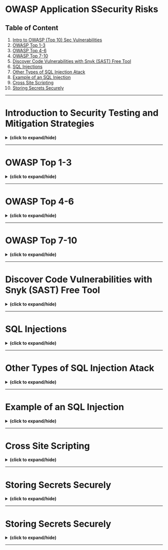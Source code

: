 # OWASP Application SSecurity Risks

## Table of Content
1. [Intro to OWASP (Top 10) Sec Vulnerabilities](#intro)
2. [OWASP Top 1-3](#owasp1_3)
3. [OWASP Top 4-6](#owasp4_6)
4. [OWASP Top 7-10](#owasp7_10)
5. [Discover Code Vulnerabilities with Snyk (SAST) Free Tool](#discover_synk_tool)
6. [SQL Injections](#sql_injections)
7. [Other Types of SQL Injection Atack](#other_sql_injections)
8. [Example of an SQL Injection](#sql_injection_example)
9. [Cross Site Scripting](#cross_site_scripting)
10. [Storing Secrets Securely](#storing_secrets)

---

<a id="intro"></a>
# Introduction to Security Testing and Mitigation Strategies
<details close>
<summary><b>(click to expand/hide)</b></summary>
<!-- MarkdownTOC -->

## What is OWASP?
- **OWASP**: Open Web Application Security Project, formed in 2003, focuses on improving software security.
- **Purpose**: Provides the security industry with the OWASP Top 10, a consensus-based report on current software security vulnerabilities.
- **Usage**: Globally recognized as a standard for checking web application security.

## Current OWASP Top 10 (2021)
1. **Broken Access Control**: Risks information disclosure and data integrity.
2. **Cryptographic Failures**: Concerns data exposure.
3. **Injection**: Involves hostile data use and unsafe queries.
4. **Insecure Design**: Relates to flaws in control designs.
5. **Security Misconfiguration**: Involves incorrectly enabled features or configuration issues.
6. **Vulnerable and Outdated Components**: Issues with version control and compatibility.
7. **Identification and Authentication Failures**: Covers password issues and automated attacks like credential stuffing.
8. **Software and Data Integrity Failures**: Concerns integrity violations from untrusted sources.
9. **Security Logging and Monitoring Failures**: Involves the detection and response to breaches.
10. **Server-Side Request Forgery**: Leads to URL validation failures.

## Developing the OWASP Top 10
- **Step 1**: Plan a schedule and publish a call for data.
- **Step 2**: Determine survey content and request industry participation.
- **Step 3**: Collect, normalize, and analyze the data.
- **Step 4**: Determine categories from data and survey, and release a draft for public review.
- **Step 5**: Reach a consensus and release the updated list.

## Key Takeaways
- **Understanding OWASP**: It's essential for software security and is supported by a broad consensus within the security community.
- **Using the OWASP Top 10**: It helps identify risks, improve processes, and secure code in any organization.
- **Development Process**: Involves extensive data collection and community involvement to ensure the list remains relevant and accurate.

<!-- /MarkdownTOC -->
</details>

---

<a id="owasp1_3"></a>
# OWASP Top 1-3
<details close>
<summary><b>(click to expand/hide)</b></summary>
<!-- MarkdownTOC -->

## 1. Broken Access Control
### Description
- **What it is**: A failure where attackers gain unauthorized access to perform actions outside of an application's intended permissions.
- **Implications**: Can lead to data modification, deletion, and unauthorized actions, potentially resulting in security breaches and financial losses.

### Prevention Strategies
- **Assign Limited Privileges**: Restrict users to necessary permissions to prevent unauthorized actions.
- **Regular Access Control Audits**: Conduct frequent checks to ensure appropriate access levels are maintained.
- **Minimize Public Information**: Limit the exposure of application details to prevent exploitation.
- **Disable Directory Listings**: Prevent exposure of file paths in URLs to secure web server directories.
- **Monitor and Respond to Access Control Failures**: Ensure system administrators are alerted to and address any access control failures in server logs.

## 2. Cryptographic Failures
### Description
- **What it is**: Inadequate encryption that leads to the exposure of sensitive data.
- **Implications**: Attackers can decrypt or access sensitive information, leading to data breaches.

### Prevention Strategies
- **Use Authenticated Encryption**: Encrypt all sensitive data in the database and during transmission using robust methods.
- **Implement HTTPS**: Secure data in transit by using HTTPS over HTTP to prevent interceptions.
- **Avoid Outdated Protocols**: Replace protocols like SMTP and FTP with more secure alternatives to mitigate man-in-the-middle attacks.
- **Secure Encryption Keys**: Manage keys carefully, avoid hardcoding them, ensure they are backed up, and store them securely.

## 3. Injection
### Description
- **What it is**: Execution of unintended commands due to untrusted data being sent to an interpreter.
- **Implications**: Allows hackers unauthorized access to data, potentially leading to data theft and system compromise.

### Prevention Strategies
- **Use Secure APIs**: Opt for APIs that either avoid using the interpreter or provide a parameterized interface.
- **Sanitize Inputs**: Block special characters and keywords using an escape list and regularly update this list.
- **Regularly Update Keyword Filters**: Ensure filters are current to prevent newly discovered vulnerabilities from being exploited.
- **Sanitize SQL Statements**: Verify and clean data used in SQL statements to prevent SQL injection.

## Key Takeaways
- **Common Vulnerabilities**: The top threats include broken access control, cryptographic failures, and injection attacks.
- **Strategic Prevention**: Implementing rigorous access control, using robust encryption, and sanitizing inputs are crucial.
- **Impact of Vulnerabilities**: These vulnerabilities can severely affect an application's security, potentially leading to significant financial and reputational damage.

<!-- /MarkdownTOC -->
</details>

---

<a id="owasp4_6"></a>
# OWASP Top 4-6
<details close>
<summary><b>(click to expand/hide)</b></summary>
<!-- MarkdownTOC -->

## 1. Insecure Design
### Description
- **What it is**: Flaws in the design phase of application development that fail to include necessary security controls.
- **Consequences**: Makes applications susceptible to various cyber threats, such as brute force and OTP bypass attacks.

### Prevention Strategies
- **Security from the Start**: Integrate firewalls and other security measures during the design phase to combat specific threats.
- **Risk-Based Security**: Address potential architectural flaws early and ensure robust security by design to mitigate risks effectively.

## 2. Security Misconfiguration
### Description
- **What it is**: Incorrect or incomplete configurations that leave applications vulnerable to attacks.
- **Consequences**: Can lead to unauthorized access and data breaches, affecting application integrity and organizational reputation.

### Prevention Strategies
- **Principle of Least Privilege (PoLP)**: Ensure users have only the minimum necessary permissions.
- **Disable Unsafe Features**: Remove developer features like debug mode before deployment and ensure no unnecessary features are active.
- **Regular Configuration Audits**: Check for default usernames and passwords, clear text configuration files, and other vulnerabilities during the design phase and ongoing operations.
- **Involve System Administrators**: Combine the expertise of developers and system administrators to maintain secure configurations across all application layers.

## 3. Vulnerable and Outdated Components
### Description
- **What it is**: Use of outdated or unpatched software components that compromise security.
- **Consequences**: Leaves the application open to exploits, potentially delaying necessary patches and exposing the system to attack.

### Prevention Strategies
- **Regular Updates and Patch Management**: Stay informed about the latest patches and updates for all components.
- **Inventory Management**: Maintain a detailed list of all installed components, including versions and dependencies.
- **Eliminate Unused Dependencies**: Remove unnecessary features and dependencies to minimize attack surfaces.
- **Stay Informed**: Keep abreast of new security risks and vulnerabilities as reported by organizations like OWASP and CISA.

## Key Takeaways
- **Insecure Design**: Emphasize security controls during the initial design phase to avoid vulnerabilities that cannot be remedied later.
- **Security Misconfiguration**: Actively manage configurations and disable unnecessary features to prevent unauthorized access.
- **Vulnerable and Outdated Components**: Regularly update and patch all components to protect against known vulnerabilities and ensure functionality with evolving technologies.

<!-- /MarkdownTOC -->
</details>

---

<a id="owasp7_10"></a>
# OWASP Top 7-10
<details close>
<summary><b>(click to expand/hide)</b></summary>
<!-- MarkdownTOC -->

## 1. Identification and Authentication Failures
### Description
- **What it is**: Vulnerabilities that occur when authentication mechanisms are subverted through methods like credential stuffing and brute force attacks.
- **Consequences**: May lead to unauthorized access and impersonation, significantly compromising user data and system integrity.

### Prevention Strategies
- **Multifactor Authentication**: Use it to add an additional layer of security beyond just passwords.
- **Secure Session Management**: Implement server-side session management with secure, randomly generated session IDs that aren't exposed in URLs.
- **Software Supply Chain Security**: Utilize tools to scan and secure application components throughout the development lifecycle.

## 2. Software and Data Integrity Failures
### Description
- **What it is**: Failures that occur when software updates or data are tampered with due to inadequate verification processes.
- **Consequences**: Can lead to malicious code execution, data breaches, and compromised systems.

### Prevention Strategies
- **Segregated CI/CD Pipelines**: Ensure that the build and deployment environments are secure and access-controlled.
- **Digital Signatures and Integrity Checks**: Use these to verify the legitimacy and integrity of data and updates.
- **Regular Vulnerability Scanning**: Employ tools to scan for vulnerabilities in application components.

## 3. Security Logging and Monitoring Failures
### Description
- **What it is**: Inadequate logging of important system events and insufficient monitoring of these logs.
- **Consequences**: Delays in detecting and responding to security incidents, potentially allowing attackers to persist within systems undetected.

### Prevention Strategies
- **Comprehensive Logging**: Ensure all critical events are logged with sufficient detail.
- **Centralized Log Management**: Use tools like Logstash and Elasticsearch for log aggregation and analysis.
- **Effective Monitoring Systems**: Implement systems with real-time alerts to detect and respond to suspicious activities.

## 4. Server-Side Request Forgeries (SSRF)
### Description
- **What it is**: Attacks that exploit server functionality to induce a server to make requests that benefit the attacker.
- **Consequences**: Can lead to internal network enumeration, remote code execution, and data breaches.

### Prevention Strategies
- **Input Sanitization**: Validate all user-supplied input to ensure it does not contain malicious links or commands.
- **Use of Whitelists**: Enforce strict rules on permissible URLs, ports, and protocols.
- **Restrict HTTP Redirects and Response Handling**: Limit the server's ability to follow redirects or interact with unauthorized services.

## Key Takeaways
- **Identification and Authentication**: Strengthen authentication mechanisms and manage sessions securely.
- **Software and Data Integrity**: Guard against tampering and unauthorized changes in the software supply chain.
- **Logging and Monitoring**: Maintain robust logs and monitoring systems to quickly detect and mitigate threats.
- **SSRF Prevention**: Control how servers interact with external systems and data to prevent exploitation.

<!-- /MarkdownTOC -->
</details>

---

<a id="discover_synk_tool"></a>
# Discover Code Vulnerabilities with Snyk (SAST) Free Tool
<details close>
<summary><b>(click to expand/hide)</b></summary>
<!-- MarkdownTOC -->

## Objectives
After completing this reading, you will be able to:
- Describe the importance of Snyk.
- Explain various features and applications of Snyk.
- Describe the evolution and historical background of Snyk.
- Recognize various types of intended users of Snyk.

## Introduction to Snyk
Snyk is designed to aid developers by providing tools and strategies to manage open-source dependencies, identify vulnerabilities, and secure their codebases. Its key features include:
- **Dependability Scrutiny**: Scans codebases for vulnerabilities in open-source dependencies, offering insights and actionable steps for resolution.
- **Container Vigilance**: Scans container images to ensure they are protected from known security threats.
- **Persistent Surveillance**: Continuously monitors dependencies and containers, alerting users to new vulnerabilities.
- **Resolution and Correction**: Guides the remediation process by suggesting patches, updates, or safer package versions.
- **Harmonized Tool Integration**: Integrates seamlessly with development tools like code repositories, CI/CD pipelines, and issue tracking systems.
- **Security Frameworks**: Allows organizations to set and enforce security protocols defining acceptable risk levels.
- **Developer-Centric Approach**: Provides clear, actionable insights tailored for developers, embedding security naturally into the development process.
- **Broad Compatibility**: Supports a wide range of programming languages and package managers.

## Intended Users of Snyk
Snyk is intended for various roles within software development and management, including:
- **Developers**: Helps detect and fix security issues during code development.
- **DevOps Teams**: Ensures applications are secure throughout deployment.
- **Security Experts**: Assists in identifying vulnerabilities and collaborating on solutions.
- **Product Managers**: Ensures the product is secure and meets user requirements.
- **Open-Source Contributors**: Checks shared code for vulnerabilities.
- **App Managers**: Maintains application security and compliance.
- **Top Security Officials**: Oversees overall application and data security.
- **Compliance Teams**: Ensures software complies with relevant standards.
- **Cloud Native Teams**: Secures modern technologies like containers.

## Purpose of Snyk
Snyk's primary goal is to support software creators by identifying and fixing security vulnerabilities in code, dependencies, and infrastructure components. Key functionalities include:
- **Vulnerability Detection**: Identifies weak spots in software components.
- **Early Fixes**: Provides solutions to prevent minor issues from becoming major threats.
- **Guiding Solutions**: Offers advice on improving security postures.
- **Continuous Monitoring**: Stays vigilant for new vulnerabilities, ensuring timely responses.

## History of Snyk
Founded in 2015 by Guy Podjarny, Danny Grander, and Assaf Hefetz, Snyk aimed to enhance security in open-source software. Key milestones include:
- **2015**: Launch of Snyk to address open-source vulnerabilities.
- **2017**: Introduction of product offerings for vulnerability scanning.
- **2018**: Expansion into container security.
- **2019-2022**: Continued growth, feature enhancements, and integration with popular development tools.

## Similar Products to Snyk
Alternatives to Snyk include WhiteSource, SonarQube, Nexus Lifecycle, Veracode, Checkmarx, Black Duck, GitLab Security, GitHub Security, Aqua Security Trivy, and JFrog Xray. Each offers unique features that may suit different organizational needs.

## Conclusion
Snyk plays a crucial role in modern software development by integrating security directly into the development process, thereby helping developers, teams, and organizations build safer software efficiently.

<!-- /MarkdownTOC -->
</details>

---

<a id="sql_injections"></a>
# SQL Injections
<details close>
<summary><b>(click to expand/hide)</b></summary>
<!-- MarkdownTOC -->


<!-- /MarkdownTOC -->
</details>

---

<a id="other_sql_injections"></a>
# Other Types of SQL Injection Atack
<details close>
<summary><b>(click to expand/hide)</b></summary>
<!-- MarkdownTOC -->


<!-- /MarkdownTOC -->
</details>

---

<a id="sql_injection_example"></a>
# Example of an SQL Injection
<details close>
<summary><b>(click to expand/hide)</b></summary>
<!-- MarkdownTOC -->


<!-- /MarkdownTOC -->
</details>

---

<a id="cross_site_scripting"></a>
# Cross Site Scripting
<details close>
<summary><b>(click to expand/hide)</b></summary>
<!-- MarkdownTOC -->


<!-- /MarkdownTOC -->
</details>

---

<a id="storing_secrets"></a>
# Storing Secrets Securely
<details close>
<summary><b>(click to expand/hide)</b></summary>
<!-- MarkdownTOC -->


<!-- /MarkdownTOC -->
</details>

---

<a id="storing_secrets"></a>
# Storing Secrets Securely
<details close>
<summary><b>(click to expand/hide)</b></summary>
<!-- MarkdownTOC -->


<!-- /MarkdownTOC -->
</details>

---
